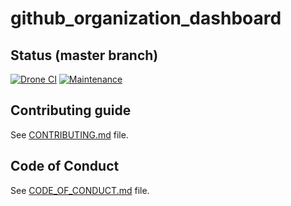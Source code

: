 # github_organization_dashboard

[//]: # (automatically generated from https://github.com/metwork-framework/resources/blob/master/cookiecutter/%7B%7Bcookiecutter.repo%7D%7D/README.md)

## Status (master branch)
[![Drone CI](http://metwork-framework.org:8000/api/badges/metwork-framework/github_organization_dashboard/status.svg)](http://metwork-framework.org:8000/metwork-framework/github_organization_dashboard)
[![Maintenance](https://github.com/metwork-framework/resources/blob/master/badges/maintained.svg)]()



## Contributing guide

See [CONTRIBUTING.md](CONTRIBUTING.md) file.




## Code of Conduct

See [CODE_OF_CONDUCT.md](CODE_OF_CONDUCT.md) file.



